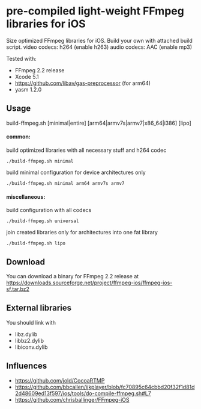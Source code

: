 # pre-compiled light-weight FFmpeg libraries for iOS

Size optimized FFmpeg libraries for iOS. Build your own with attached build script.
		video codecs: h264 (enable h263)
		audio codecs: AAC (enable mp3)

Tested with:

* FFmpeg 2.2 release
* Xcode 5.1
* https://github.com/libav/gas-preprocessor (for arm64)
* yasm 1.2.0

## Usage

build-ffmpeg.sh [minimal|entire] [arm64|armv7s|armv7|x86_64|i386] [lipo] 

#### common:

build optimized libraries with all necessary stuff and h264 codec 
```
./build-ffmpeg.sh minimal
```
build minimal configuration for device architectures only 
```
./build-ffmpeg.sh minimal arm64 armv7s armv7
```

#### miscellaneous:
build configuration with all codecs 
```
./build-ffmpeg.sh universal
```
join created libraries only for architectures into one fat library
```
./build-ffmpeg.sh lipo
```

## Download

You can download a binary for FFmpeg 2.2 release at https://downloads.sourceforge.net/project/ffmpeg-ios/ffmpeg-ios-sf.tar.bz2

## External libraries

You should link with

* libz.dylib
* libbz2.dylib
* libiconv.dylib

## Influences

* https://github.com/jold/CocoaRTMP
* https://github.com/bbcallen/ijkplayer/blob/fc70895c64cbbd20f32f1d81d2d48609ed13f597/ios/tools/do-compile-ffmpeg.sh#L7
* https://github.com/chrisballinger/FFmpeg-iOS